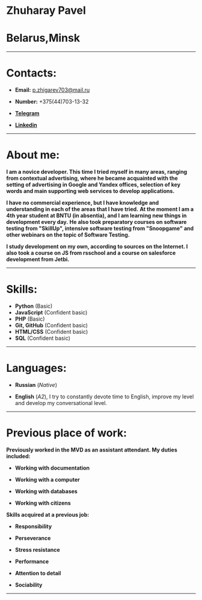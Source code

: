 # Zhuharay Pavel
# Belarus,Minsk


__________________


# Contacts:


- **Email:** p.zhigarev703@mail.ru


- **Number:** +375(44)703-13-32


- **[Telegram](http://t.me/zhigarevv "Telegram")**


- **[Linkedin](http://linkedin.com/in/pavel-zhyharau-599173214 "linkedin")**


____________________


# About me:


**I am a novice developer. This time I tried myself in many areas, ranging from contextual advertising, where he became acquainted with the setting of advertising in Google and Yandex offices, selection of key words and main supporting web services to develop applications.**


**I have no commercial experience, but I have knowledge and understanding in each of the areas that I have tried.**
**At the moment I am a 4th year student at BNTU (in absentia), and I am learning new things in development every day.**
**He also took preparatory courses on software testing from "SkillUp", intensive software testing from "Snoopgame" and other webinars on the topic of Software Testing.**


**I study development on my own, according to sources on the Internet. I also took a course on JS from rsschool and a course on salesforce development from Jetbi.**


________________


# Skills:

*  **Python** (Basic)
*  **JavaScript** (Confident basic)
*  **PHP** (Basic)
*  **Git, GitHub** (Confident basic)
*  **HTML/CSS** (Confident basic)
*  **SQL** (Confident basic)


__________________


# Languages:


*  **Russian** (*Native*)


*  **English** (*A2*), I try to constantly devote time to English, improve my level and develop my conversational level. 


_________________



# Previous place of work:


**Previously worked in the MVD as an assistant attendant. My duties included:**

*  **Working with documentation** 


*  **Working with a computer**


*  **Working with databases**


*  **Working with citizens**


**Skills acquired at a previous job:**


*  **Responsibility**


*  **Perseverance**


*  **Stress resistance** 


*  **Performance**


*  **Attention to detail**


*  **Sociability**


___________________






